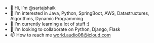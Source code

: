 - 👋 Hi, I’m @sartajshaik
- 👀 I’m interested in Java, Python, SpringBoot, AWS, Datastructures, Algorithms, Dynamic Programming
- 🌱 I’m currently learning a lot of stuff :)
- 💞️ I’m looking to collaborate on Python, Django, Flask
- 📫 How to reach me world.audio06@icloud.com

<!---
sartajshaik/sartajshaik is a ✨ special ✨ repository because its `README.md` (this file) appears on your GitHub profile.
You can click the Preview link to take a look at your changes.
--->
